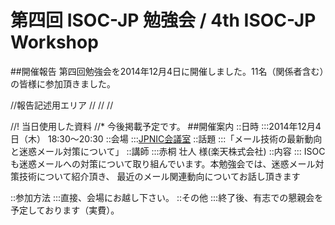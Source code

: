 # 第四回 ISOC-JP 勉強会 / 4th ISOC-JP Workshop
##開催報告
第四回勉強会を2014年12月4日に開催しました。11名（関係者含む）の皆様に参加頂きました。

//報告記述用エリア
//
//
//

//! 当日使用した資料
//* 今後掲載予定です。
##開催案内
::日時
:::2014年12月4日（木） 18:30〜20:30
::会場
:::[JPNIC会議室](https://www.nic.ad.jp/ja/profile/map.html)
::話題
:::「メール技術の最新動向と迷惑メール対策について」
::講師
:::赤桐 壮人 様(楽天株式会社)
::内容
::: ISOC も迷惑メールへの対策について取り組んでいます。本勉強会では、迷惑メール対策技術について紹介頂き、 最近のメール関連動向についてお話し頂きます

::参加方法
:::直接、会場にお越し下さい。
::その他
:::終了後、有志での懇親会を予定しております（実費）。
